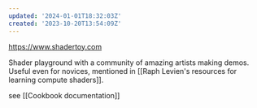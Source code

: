 ```yaml
---
updated: '2024-01-01T18:32:03Z'
created: '2023-10-20T13:54:09Z'
---
```

https://www.shadertoy.com

Shader playground with a community of amazing artists making demos. Useful even for novices, mentioned in [[Raph Levien's resources for learning compute shaders]].

see [[Cookbook documentation]]